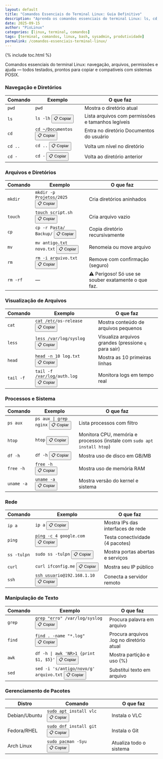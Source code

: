 ```yaml
---
layout: default
title: "Comandos Essenciais do Terminal Linux: Guia Definitivo"
description: "Aprenda os comandos essenciais do terminal Linux: ls, cd, sudo, apt, grep, find, sed e mais. Domine a linha de comando como um sysadmin de verdade."
date: 2025-09-15
author: "PioLinux"
categories: [linux, terminal, comandos]
tags: [terminal, comandos, linux, bash, sysadmin, produtividade]
permalink: /comandos-essenciais-terminal-linux/
---
```





{% include toc.html %}





<section>


<p>Comandos essenciais do terminal Linux: navegação, arquivos, permissões e ajuda — todos testados, prontos para copiar e compatíveis com sistemas POSIX.</p>

  <h3 id="navegacao">Navegação e Diretórios</h3>
<table class="evergreen-table">
  <thead>
    <tr>
      <th>Comando</th>
      <th>Exemplo</th>
      <th>O que faz</th>
    </tr>
  </thead>
  <tbody>
    <tr>
      <td data-label="Comando"><code>pwd</code></td>
      <td data-label="Exemplo"><code>pwd</code></td>
      <td data-label="O que faz">Mostra o diretório atual</td>
    </tr>
    <tr>
      <td data-label="Comando"><code>ls</code></td>
      <td data-label="Exemplo">
        <code>ls -lh</code>
        <button class="copy-btn" data-command="ls -lh">📋 Copiar</button>
      </td>
      <td data-label="O que faz">Lista arquivos com permissões e tamanhos legíveis</td>
    </tr>
    <tr>
      <td data-label="Comando"><code>cd</code></td>
      <td data-label="Exemplo">
        <code>cd ~/Documentos</code>
        <button class="copy-btn" data-command="cd ~/Documentos">📋 Copiar</button>
      </td>
      <td data-label="O que faz">Entra no diretório Documentos do usuário</td>
    </tr>
    <tr>
      <td data-label="Comando"><code>cd ..</code></td>
      <td data-label="Exemplo">
        <code>cd ..</code>
        <button class="copy-btn" data-command="cd ..">📋 Copiar</button>
      </td>
      <td data-label="O que faz">Volta um nível no diretório</td>
    </tr>
    <tr>
      <td data-label="Comando"><code>cd -</code></td>
      <td data-label="Exemplo">
        <code>cd -</code>
        <button class="copy-btn" data-command="cd -">📋 Copiar</button>
      </td>
      <td data-label="O que faz">Volta ao diretório anterior</td>
    </tr>
  </tbody>
</table>

<h3 id="arquivos">Arquivos e Diretórios</h3>
<table class="evergreen-table">
  <thead>
    <tr>
      <th>Comando</th>
      <th>Exemplo</th>
      <th>O que faz</th>
    </tr>
  </thead>
  <tbody>
    <tr>
      <td data-label="Comando"><code>mkdir</code></td>
      <td data-label="Exemplo">
        <code>mkdir -p Projetos/2025</code>
        <button class="copy-btn" data-command="mkdir -p Projetos/2025">📋 Copiar</button>
      </td>
      <td data-label="O que faz">Cria diretórios aninhados</td>
    </tr>
    <tr>
      <td data-label="Comando"><code>touch</code></td>
      <td data-label="Exemplo">
        <code>touch script.sh</code>
        <button class="copy-btn" data-command="touch script.sh">📋 Copiar</button>
      </td>
      <td data-label="O que faz">Cria arquivo vazio</td>
    </tr>
    <tr>
      <td data-label="Comando"><code>cp</code></td>
      <td data-label="Exemplo">
        <code>cp -r Pasta/ Backup/</code>
        <button class="copy-btn" data-command="cp -r Pasta/ Backup/">📋 Copiar</button>
      </td>
      <td data-label="O que faz">Copia diretório recursivamente</td>
    </tr>
    <tr>
      <td data-label="Comando"><code>mv</code></td>
      <td data-label="Exemplo">
        <code>mv antigo.txt novo.txt</code>
        <button class="copy-btn" data-command="mv antigo.txt novo.txt">📋 Copiar</button>
      </td>
      <td data-label="O que faz">Renomeia ou move arquivo</td>
    </tr>
    <tr>
      <td data-label="Comando"><code>rm</code></td>
      <td data-label="Exemplo">
        <code>rm -i arquivo.txt</code>
        <button class="copy-btn" data-command="rm -i arquivo.txt">📋 Copiar</button>
      </td>
      <td data-label="O que faz">Remove com confirmação (seguro)</td>
    </tr>
    <tr>
      <td data-label="Comando"><code>rm -rf</code></td>
      <td data-label="Exemplo">—</td>
      <td data-label="O que faz">⚠️ Perigoso! Só use se souber exatamente o que faz.</td>
    </tr>
  </tbody>
</table>

<h3 id="visualizacao">Visualização de Arquivos</h3>
<table class="evergreen-table">
  <thead>
    <tr>
      <th>Comando</th>
      <th>Exemplo</th>
      <th>O que faz</th>
    </tr>
  </thead>
  <tbody>
    <tr>
      <td data-label="Comando"><code>cat</code></td>
      <td data-label="Exemplo">
        <code>cat /etc/os-release</code>
        <button class="copy-btn" data-command="cat /etc/os-release">📋 Copiar</button>
      </td>
      <td data-label="O que faz">Mostra conteúdo de arquivos pequenos</td>
    </tr>
    <tr>
      <td data-label="Comando"><code>less</code></td>
      <td data-label="Exemplo">
        <code>less /var/log/syslog</code>
        <button class="copy-btn" data-command="less /var/log/syslog">📋 Copiar</button>
      </td>
      <td data-label="O que faz">Visualiza arquivos grandes (pressione <kbd>q</kbd> para sair)</td>
    </tr>
    <tr>
      <td data-label="Comando"><code>head</code></td>
      <td data-label="Exemplo">
        <code>head -n 10 log.txt</code>
        <button class="copy-btn" data-command="head -n 10 log.txt">📋 Copiar</button>
      </td>
      <td data-label="O que faz">Mostra as 10 primeiras linhas</td>
    </tr>
    <tr>
      <td data-label="Comando"><code>tail -f</code></td>
      <td data-label="Exemplo">
        <code>tail -f /var/log/auth.log</code>
        <button class="copy-btn" data-command="tail -f /var/log/auth.log">📋 Copiar</button>
      </td>
      <td data-label="O que faz">Monitora logs em tempo real</td>
    </tr>
  </tbody>
</table>

<h3 id="processos">Processos e Sistema</h3>
<table class="evergreen-table">
  <thead>
    <tr>
      <th>Comando</th>
      <th>Exemplo</th>
      <th>O que faz</th>
    </tr>
  </thead>
  <tbody>
    <tr>
      <td data-label="Comando"><code>ps aux</code></td>
      <td data-label="Exemplo">
        <code>ps aux | grep nginx</code>
        <button class="copy-btn" data-command="ps aux | grep nginx">📋 Copiar</button>
      </td>
      <td data-label="O que faz">Lista processos com filtro</td>
    </tr>
    <tr>
      <td data-label="Comando"><code>htop</code></td>
      <td data-label="Exemplo">
        <code>htop</code>
        <button class="copy-btn" data-command="htop">📋 Copiar</button>
      </td>
      <td data-label="O que faz">Monitora CPU, memória e processos (instale com <code>sudo apt install htop</code>)</td>
    </tr>
    <tr>
      <td data-label="Comando"><code>df -h</code></td>
      <td data-label="Exemplo">
        <code>df -h</code>
        <button class="copy-btn" data-command="df -h">📋 Copiar</button>
      </td>
      <td data-label="O que faz">Mostra uso de disco em GB/MB</td>
    </tr>
    <tr>
      <td data-label="Comando"><code>free -h</code></td>
      <td data-label="Exemplo">
        <code>free -h</code>
        <button class="copy-btn" data-command="free -h">📋 Copiar</button>
      </td>
      <td data-label="O que faz">Mostra uso de memória RAM</td>
    </tr>
    <tr>
      <td data-label="Comando"><code>uname -a</code></td>
      <td data-label="Exemplo">
        <code>uname -a</code>
        <button class="copy-btn" data-command="uname -a">📋 Copiar</button>
      </td>
      <td data-label="O que faz">Mostra versão do kernel e sistema</td>
    </tr>
  </tbody>
</table>

<h3 id="rede">Rede</h3>
<table class="evergreen-table">
  <thead>
    <tr>
      <th>Comando</th>
      <th>Exemplo</th>
      <th>O que faz</th>
    </tr>
  </thead>
  <tbody>
    <tr>
      <td data-label="Comando"><code>ip a</code></td>
      <td data-label="Exemplo">
        <code>ip a</code>
        <button class="copy-btn" data-command="ip a">📋 Copiar</button>
      </td>
      <td data-label="O que faz">Mostra IPs das interfaces de rede</td>
    </tr>
    <tr>
      <td data-label="Comando"><code>ping</code></td>
      <td data-label="Exemplo">
        <code>ping -c 4 google.com</code>
        <button class="copy-btn" data-command="ping -c 4 google.com">📋 Copiar</button>
      </td>
      <td data-label="O que faz">Testa conectividade (4 pacotes)</td>
    </tr>
    <tr>
      <td data-label="Comando"><code>ss -tulpn</code></td>
      <td data-label="Exemplo">
        <code>sudo ss -tulpn</code>
        <button class="copy-btn" data-command="sudo ss -tulpn">📋 Copiar</button>
      </td>
      <td data-label="O que faz">Mostra portas abertas e serviços</td>
    </tr>
    <tr>
      <td data-label="Comando"><code>curl</code></td>
      <td data-label="Exemplo">
        <code>curl ifconfig.me</code>
        <button class="copy-btn" data-command="curl ifconfig.me">📋 Copiar</button>
      </td>
      <td data-label="O que faz">Mostra seu IP público</td>
    </tr>
    <tr>
      <td data-label="Comando"><code>ssh</code></td>
      <td data-label="Exemplo">
        <code>ssh usuario@192.168.1.10</code>
        <button class="copy-btn" data-command="ssh usuario@192.168.1.10">📋 Copiar</button>
      </td>
      <td data-label="O que faz">Conecta a servidor remoto</td>
    </tr>
  </tbody>
</table>

<h3 id="texto">Manipulação de Texto</h3>
<table class="evergreen-table">
  <thead>
    <tr>
      <th>Comando</th>
      <th>Exemplo</th>
      <th>O que faz</th>
    </tr>
  </thead>
  <tbody>
    <tr>
      <td data-label="Comando"><code>grep</code></td>
      <td data-label="Exemplo">
        <code>grep "erro" /var/log/syslog</code>
        <button class="copy-btn" data-command="grep &quot;erro&quot; /var/log/syslog">📋 Copiar</button>
      </td>
      <td data-label="O que faz">Procura palavra em arquivo</td>
    </tr>
    <tr>
      <td data-label="Comando"><code>find</code></td>
      <td data-label="Exemplo">
        <code>find . -name "*.log"</code>
        <button class="copy-btn" data-command="find . -name &quot;*.log&quot;">📋 Copiar</button>
      </td>
      <td data-label="O que faz">Procura arquivos .log no diretório atual</td>
    </tr>
    <tr>
      <td data-label="Comando"><code>awk</code></td>
      <td data-label="Exemplo">
        <code>df -h | awk 'NR>1 {print $1, $5}'</code>
        <button class="copy-btn" data-command="df -h | awk 'NR>1 {print $1, $5}'">📋 Copiar</button>
      </td>
      <td data-label="O que faz">Mostra partição e uso (%)</td>
    </tr>
    <tr>
      <td data-label="Comando"><code>sed</code></td>
      <td data-label="Exemplo">
        <code>sed -i 's/antigo/novo/g' arquivo.txt</code>
        <button class="copy-btn" data-command="sed -i 's/antigo/novo/g' arquivo.txt">📋 Copiar</button>
      </td>
      <td data-label="O que faz">Substitui texto em arquivo</td>
    </tr>
  </tbody>
</table>

<h3 id="pacotes">Gerenciamento de Pacotes</h3>
<table class="evergreen-table">
  <thead>
    <tr>
      <th>Distro</th>
      <th>Comando</th>
      <th>O que faz</th>
    </tr>
  </thead>
  <tbody>
    <tr>
      <td data-label="Distro">Debian/Ubuntu</td>
      <td data-label="Comando">
        <code>sudo apt install vlc</code>
        <button class="copy-btn" data-command="sudo apt install vlc">📋 Copiar</button>
      </td>
      <td data-label="O que faz">Instala o VLC</td>
    </tr>
    <tr>
      <td data-label="Distro">Fedora/RHEL</td>
      <td data-label="Comando">
        <code>sudo dnf install git</code>
        <button class="copy-btn" data-command="sudo dnf install git">📋 Copiar</button>
      </td>
      <td data-label="O que faz">Instala o Git</td>
    </tr>
    <tr>
      <td data-label="Distro">Arch Linux</td>
      <td data-label="Comando">
        <code>sudo pacman -Syu</code>
        <button class="copy-btn" data-command="sudo pacman -Syu">📋 Copiar</button>
      </td>
      <td data-label="O que faz">Atualiza todo o sistema</td>
    </tr>
  </tbody>
</table>

</section>


<script>
document.addEventListener('click', function(e) {
  if (e.target.matches('.copy-btn')) {
    const cmd = e.target.dataset.command; // ← aqui estava "cmd", agora é "command"
    if (cmd) {
      navigator.clipboard.writeText(cmd).then(() => {
        const original = e.target.textContent;
        e.target.textContent = '✓ Copiado!';
        setTimeout(() => e.target.textContent = original, 1500);
      }).catch(err => {
        console.warn('Falha ao copiar:', err);
      });
    }
  }
});
</script>
